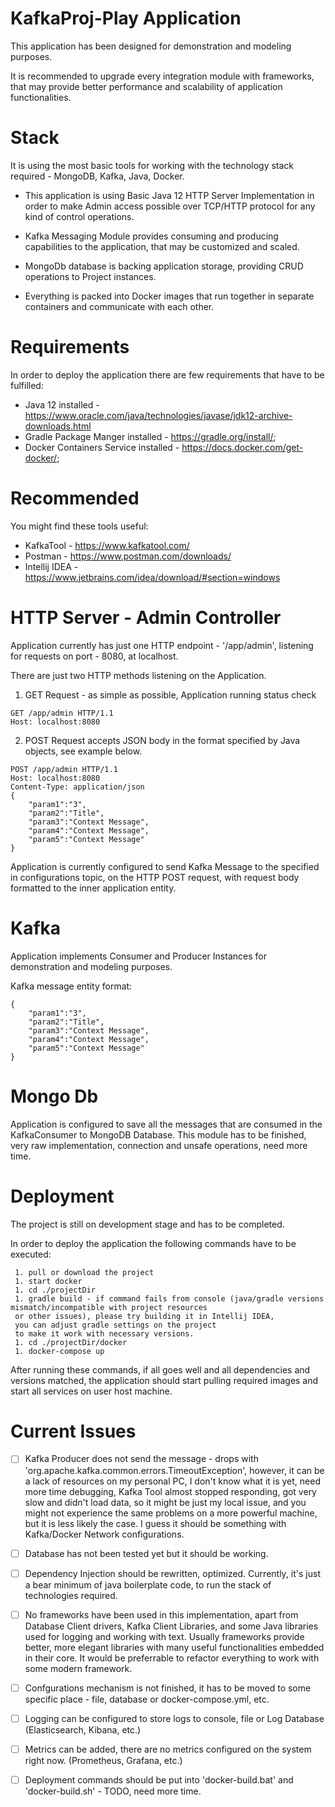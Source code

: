 # KafkaProj-Play Application


This application has been designed for demonstration and modeling purposes. 

It is recommended to upgrade every integration module with frameworks, 
that may provide better performance and scalability of application functionalities. 


# Stack


It is using the most basic tools for working with the technology stack required - MongoDB, Kafka, Java, Docker.

 * This application is using Basic Java 12 HTTP Server Implementation
in order to make Admin access possible over TCP/HTTP protocol for any kind of control operations. 
 
 * Kafka Messaging Module provides consuming and producing capabilities to the application, 
that may be customized and scaled.

 * MongoDb database is backing application storage, providing CRUD operations to Project instances.

 * Everything is packed into Docker images that run together in separate containers and communicate with each other.


# Requirements

In order to deploy the application there are few requirements that have to be fulfilled:

 * Java 12 installed - https://www.oracle.com/java/technologies/javase/jdk12-archive-downloads.html
 * Gradle Package Manger installed - https://gradle.org/install/;
 * Docker Containers Service installed - https://docs.docker.com/get-docker/;


# Recommended

You might find these tools useful:

 * KafkaTool - https://www.kafkatool.com/
 * Postman - https://www.postman.com/downloads/
 * Intellij IDEA - https://www.jetbrains.com/idea/download/#section=windows


# HTTP Server - Admin Controller

Application currently has just one HTTP endpoint - '/app/admin', 
listening for requests on port - 8080, at localhost.

There are just two HTTP methods listening on the Application.

1. GET Request - as simple as possible, Application running status check

```
GET /app/admin HTTP/1.1
Host: localhost:8080
```

2. POST Request accepts JSON body in the format specified by Java objects, see example below.

```
POST /app/admin HTTP/1.1
Host: localhost:8080
Content-Type: application/json
{
    "param1":"3",
    "param2":"Title",
    "param3":"Context Message",
    "param4":"Context Message",
    "param5":"Context Message"
}
```

Application is currently configured to send Kafka Message to the specified in configurations topic, 
on the HTTP POST request, with request body formatted to the inner application entity.


# Kafka

Application implements Consumer and Producer Instances for demonstration and modeling purposes. 

Kafka message entity format: 

```
{
    "param1":"3",
    "param2":"Title",
    "param3":"Context Message",
    "param4":"Context Message",
    "param5":"Context Message"
}
```


# Mongo Db

Application is configured to save all the messages that are consumed in the KafkaConsumer to MongoDB Database.
This module has to be finished, very raw implementation, connection and unsafe operations, need more time.


# Deployment

The project is still on development stage and has to be completed.

In order to deploy the application the following commands have to be executed: 
 
``` 
 1. pull or download the project
 1. start docker
 1. cd ./projectDir
 1. gradle build - if command fails from console (java/gradle versions mismatch/incompatible with project resources 
 or other issues), please try building it in Intellij IDEA, 
 you can adjust gradle settings on the project
 to make it work with necessary versions.
 1. cd ./projectDir/docker
 1. docker-compose up
``` 

 After running these commands, if all goes well and all dependencies and versions matched, 
 the application should start pulling required images and start all services on user host machine.  
 

# Current Issues

 - [ ] Kafka Producer does not send the message - drops with 'org.apache.kafka.common.errors.TimeoutException', 
 however, it can be a lack of resources on my personal PC, I don't know what it is yet, need more time debugging,
 Kafka Tool almost stopped responding, got very slow and didn't load data, 
 so it might be just my local issue, and you might not experience 
 the same problems on a more powerful machine, but it is less likely the case. 
 I guess it should be something with Kafka/Docker Network configurations.
 
 - [ ] Database has not been tested yet but it should be working. 
 
 - [ ] Dependency Injection should be rewritten, optimized. Currently, it's just a bear minimum of java boilerplate code, 
 to run the stack of technologies required. 
 
 - [ ] No frameworks have been used in this implementation, apart from Database Client drivers, Kafka Client Libraries, 
 and some Java libraries used for logging and working with text. Usually frameworks provide better, 
 more elegant libraries with many useful functionalities embedded in their core.
 It would be preferrable to refactor everything to work with some modern framework.

 - [ ] Confgurations mechanism is not finished, it has to be moved to some specific place - file, database or docker-compose.yml, etc. 
  
 - [ ] Logging can be configured to store logs to console, file or Log Database (Elasticsearch, Kibana, etc.)
 
 - [ ] Metrics can be added, there are no metrics configured on the system right now. (Prometheus, Grafana, etc.)
 
 - [ ] Deployment commands should be put into 'docker-build.bat' and 'docker-build.sh' - TODO, need more time.

